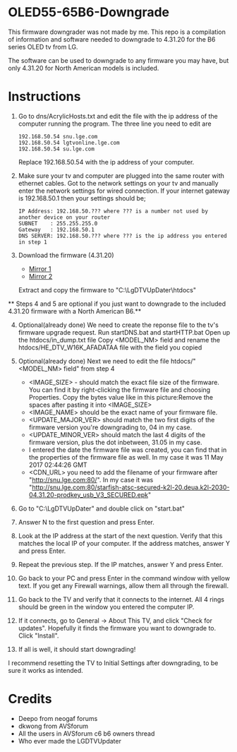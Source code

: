 # OLED55-65B6-Downgrade
This firmware downgrader was not made by me. This repo is a compilation of information and software needed to downgrade to 4.31.20 for the B6 series OLED tv from LG.

The software can be used to downgrade to any firmware you may have, but only 4.31.20 for North American models is included.

# Instructions

1. Go to dns/AcrylicHosts.txt and edit the file with the ip address of the computer running the program. 
   The three line you need to edit are
   ```
   192.168.50.54 snu.lge.com
   192.168.50.54 lgtvonline.lge.com
   192.168.50.54 su.lge.com 
   ```
   Replace 192.168.50.54 with the ip address of your computer.
2. Make sure your tv and computer are plugged into the same router with ethernet cables.
   Got to the network settings on your tv and manually enter the network settings for wired connection.
   If your internet gateway is 192.168.50.1 then your settings should be;
   ```
   IP Address: 192.168.50.??? where ??? is a number not used by another device on your router
   SUBNET    : 255.255.255.0
   Gateway   : 192.168.50.1
   DNS SERVER: 192.168.50.??? where ??? is the ip address you entered in step 1
   ```
3. Download the firmware (4.31.20)

   * [Mirror 1](https://mega.nz/#!b0g3HaCK!1SAhfYg5n5Gpuuap1lNNS01w2wKexFNQ_ps97mTFZqs)
   * [Mirror 2](https://drive.google.com/open?id=0ByCYX-u487QXY1Q0SHN0ekU3SlE)

   Extract and copy the firmware to "C:\LgDTVUpDater\htdocs"

** Steps 4 and 5 are optional if you just want to downgrade to the included 4.31.20 firmware with a North American B6.**
   
4. Optional(already done) 
   We need to create the reponse file to the tv's firmware upgrade request.
   Run startDNS.bat and startHTTP.bat
   Open up the htdocs/in_dump.txt file
   Copy <MODEL_NM> field and rename the htdocs/HE_DTV_W16K_AFADATAA file with the field you copied
5. Optional(already done)
   Next we need to edit the file htdocs/"<MODEL_NM> field" from step 4
   
   * <IMAGE_SIZE> - should match the exact file size of the firmware. You can find it by right-clicking the firmware file and choosing      Properties. Copy the bytes value like in this picture:Remove the spaces after pasting it into <IMAGE_SIZE>
   * <IMAGE_NAME> should be the exact name of your firmware file.
   * <UPDATE_MAJOR_VER> should match the two first digits of the firmware version you're downgrading to, 04 in my case.
   * <UPDATE_MINOR_VER> should match the last 4 digits of the firmware version, plus the dot inbetween, 31.05 in my case.
   * <GMT> I entered the date the firmware file was created, you can find that in the properties of the firmware file as well. In my case it was 11 May 2017 02:44:26 GMT
   * <CDN_URL> you need to add the filename of your firmware after "http://snu.lge.com:80/". In my case it was "http://snu.lge.com:80/starfish-atsc-secured-k2l-20.deua.k2l-2030-04.31.20-prodkey_usb_V3_SECURED.epk"
  
6. Go to "C:\LgDTVUpDater" and double click on "start.bat"

7. Answer N to the first question and press Enter.

8. Look at the IP address at the start of the next question. Verify that this matches the local IP of your computer. If the address matches, answer Y and press Enter.

9. Repeat the previous step. If the IP matches, answer Y and press Enter.

10. Go back to your PC and press Enter in the command window with yellow text. If you get any Firewall warnings, allow them all through the firewall.

11. Go back to the TV and verify that it connects to the internet. All 4 rings should be green in the window you entered the computer IP.

12. If it connects, go to General -> About This TV, and click "Check for updates". Hopefully it finds the firmware you want to downgrade to. Click "Install".

13. If all is well, it should start downgrading!

I recommend resetting the TV to Initial Settings after downgrading, to be sure it works as intended.

# Credits
* Deepo from neogaf forums
* dkwong from AVSforum
* All the users in AVSforum c6 b6 owners thread
* Who ever made the LGDTVUpdater
